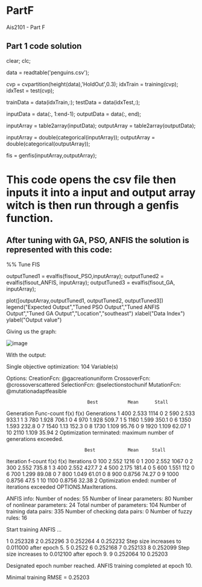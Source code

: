 # PartF
Ais2101 - Part F

## Part 1 code solution

clear;
clc;


data = readtable('penguins.csv');

cvp = cvpartition(height(data),'HoldOut',0.3);
idxTrain = training(cvp);
idxTest = test(cvp);

trainData = data(idxTrain,:);
testData = data(idxTest,:);

inputData = data(:, 1:end-1);
outputData = data(:, end); 

inputArray = table2array(inputData);
outputArray = table2array(outputData);

inputArray = double(categorical(inputArray));
outputArray = double(categorical(outputArray));


fis = genfis(inputArray,outputArray);


# This code opens the csv file then inputs it into a input and output array witch is then run through a genfis function.

##  After tuning with GA, PSO, ANFIS the solution is represented with this code:
%% Tune FIS

outputTuned1 = evalfis(fisout_PSO,inputArray);
outputTuned2 = evalfis(fisout_ANFIS, inputArray);
outputTuned3 = evalfis(fisout_GA, inputArray);

plot([outputArray,outputTuned1, outputTuned2, outputTuned3])
legend("Expected Output","Tuned PSO Output","Tuned ANFIS Output","Tuned GA Output","Location","southeast")
xlabel("Data Index")
ylabel("Output value")

Giving us the graph:

![image](https://github.com/AndreFug/PartF/assets/67748209/a5172e80-f47a-47c8-bfe9-a4eaa53406a1)


With the output:

Single objective optimization:
104 Variable(s)

Options:
CreationFcn:       @gacreationuniform
CrossoverFcn:      @crossoverscattered
SelectionFcn:      @selectionstochunif
MutationFcn:       @mutationadaptfeasible

                                  Best           Mean      Stall
Generation      Func-count        f(x)           f(x)    Generations
    1              400           2.533            1114        0
    2              590           2.533           933.1        1
    3              780           1.928           706.1        0
    4              970           1.928           509.7        1
    5             1160           1.599           350.1        0
    6             1350           1.593           232.8        0
    7             1540            1.13           152.3        0
    8             1730           1.109           95.76        0
    9             1920           1.109           62.07        1
   10             2110           1.109           35.94        2
Optimization terminated: maximum number of generations exceeded.

                                 Best            Mean     Stall
Iteration     f-count            f(x)            f(x)    Iterations
    0             100           2.552            1216        0
    1             200           2.552            1067        0
    2             300           2.552           735.8        1
    3             400           2.552           427.7        2
    4             500           2.175           181.4        0
    5             600           1.551             112        0
    6             700           1.299           89.08        0
    7             800           1.049           61.01        0
    8             900          0.8756           74.27        0
    9            1000          0.8756            47.5        1
   10            1100          0.8756           32.38        2
Optimization ended: number of iterations exceeded OPTIONS.MaxIterations.

ANFIS info:
	Number of nodes: 55
	Number of linear parameters: 80
	Number of nonlinear parameters: 24
	Total number of parameters: 104
	Number of training data pairs: 335
	Number of checking data pairs: 0
	Number of fuzzy rules: 16


Start training ANFIS ...

1 	 0.252328
2 	 0.252296
3 	 0.252264
4 	 0.252232
Step size increases to 0.011000 after epoch 5.
5 	 0.2522
6 	 0.252168
7 	 0.252133
8 	 0.252099
Step size increases to 0.012100 after epoch 9.
9 	 0.252064
10 	 0.25203

Designated epoch number reached. ANFIS training completed at epoch 10.

Minimal training RMSE = 0.25203
